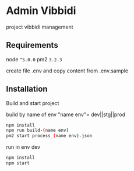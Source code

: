 # Admin Vibbidi

project vibbidi management

## Requirements

node `^5.0.0`
pm2 `3.2.3`

create file .env and copy content from .env.sample

## Installation

Build and start project

build by name of env "name env"= dev||stg||prod

```bash
npm install
npm run build-(name env)
pm2 start process_(name env).json
```

run in env dev

```bash
npm install
npm start
```
